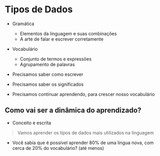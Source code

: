 # Tipos de Dados

- Gramática

  - Elementos da linguagem e suas combinações
  - A arte de falar e escrever corretamente

- Vocabulário

  - Conjunto de termos e expressões
  - Agrupamento de palavras

- Precisamos saber como escrever
- Precisamos saber os significados
- Precisamos continuar aprendendo, para crescer nosso vocabulário

## Como vai ser a dinâmica do aprendizado?

- Conceito e escrita

> Vamos aprender os tipos de dados mais utilizados na linguagem

- Você sabia que é possível aprender 80% de uma lingua nova, com cerca de 20% do vocabulário? (até menos)
